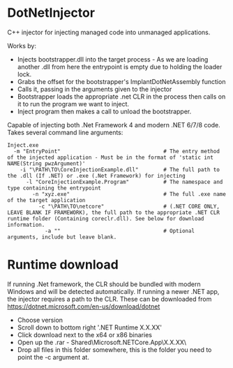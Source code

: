 # DotNetInjector

C++ injector for injecting managed code into unmanaged applications. 

Works by:

- Injects bootstrapper.dll into the target process - As we are loading another .dll from here the entrypoint is empty due to holding the loader lock.
- Grabs the offset for the bootstrapper's ImplantDotNetAssembly function
- Calls it, passing in the arguments given to the injector
- Bootstrapper loads the appropriate .net CLR in the process then calls on it to run the program we want to inject.
- Inject program then makes a call to unload the bootstrapper.

Capable of injecting both .Net Framework 4 and modern .NET 6/7/8 code.  Takes several command line arguments:

    Inject.exe 
      -m "EntryPoint"                                 # The entry method of the injected application - Must be in the format of 'static int NAME(String pwzArgument)'
        -i "\PATH\TO\CoreInjectionExample.dll"        # The full path to the .dll (If .NET) or .exe (.Net Framework) for injecting
          -l "CoreInjectionExample.Program"           # The namespace and type containing the entrypoint
            -n "xyz.exe"                              # The full .exe name of the target application
              -c "\PATH\TO\netcore"                   # (.NET CORE ONLY, LEAVE BLANK IF FRAMEWORK), the full path to the appropriate .NET CLR runtime folder (Containing coreclr.dll). See below for download information.
                -a ""                                 # Optional arguments, include but leave blank.


# Runtime download

If running .Net framework, the CLR should be bundled with modern Windows and will be detected automatically.
If running a newer .NET app, the injector requires a path to the CLR. These can be downloaded from https://dotnet.microsoft.com/en-us/download/dotnet 


- Choose version
- Scroll down to bottom right '.NET Runtime X.X.XX'
- Click download next to the x64 or x86 binaries
- Open up the .rar - Shared\Microsoft.NETCore.App\X.X.XX\
- Drop all files in this folder somewhere, this is the folder you need to point the -c argument at.
